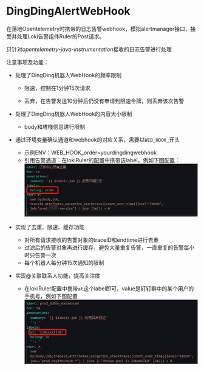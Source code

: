 # DingDingAlertWebHook
在落地Opentelemetry时携带的日志告警webhook，模拟alertmanager接口，接受并处理Loki告警组件Ruler的Post请求。

只针对*opentelemetry-java-instrumentation*接收的日志告警进行处理

注意事项及功能：

- 处理了DingDing机器人WebHook的频率限制

  - 限速，控制在1分钟15次请求

  - 丢弃，在告警发送10分钟后仍没有申请到限速令牌，则丢弃该次告警

- 处理了DingDing机器人WebHook的内容大小限制

  - body和堆栈信息进行限制

- 通过环境变量确认通道和webhook的对应关系，需要以`WEB_HOOK_`开头

  - 示例ENV：WEB_HOOK_order=yourdingdingwebhook
  - 引用告警通道：在lokiRuler的配置中携带该label，例如下图配置：
    ![image-20230508145040595](./img/image-20230508145127693.png)

- 实现了去重、限速、缓存功能

  - 对所有请求接收的告警对象的traceID和endtime进行去重
  - 过滤后的告警对象再进行缓存，避免大量重复告警，一直重复的告警每小时只告警一次
  - 每个机器人每分钟15次通知的限制
- 实现@关联联系人功能，提高关注度

  - 在lokiRuler配置中携带`at`这个label即可，value是钉钉群中的某个用户的手机号，例如下图配置
    ![image-20230508145040595](./img/at.png)

